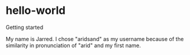 # hello-world
Getting started

My name is Jarred. I chose "aridsand" as my username because of the similarity in pronunciation of "arid" and my first name. 
